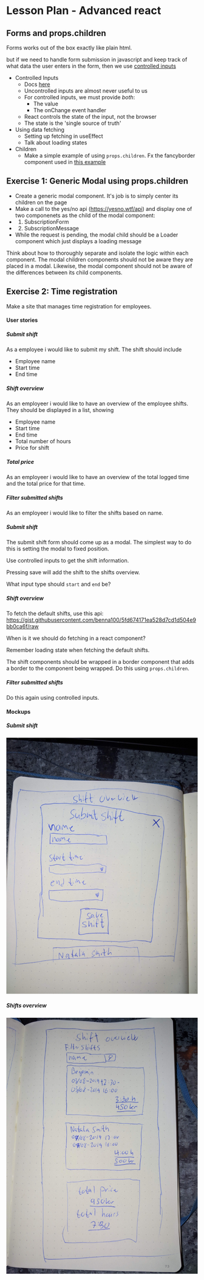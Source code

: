 # Lesson Plan - Advanced react

## Forms and props.children
Forms works out of the box exactly like plain html.

but if we need to handle form submission in javascript and keep track of what data the user enters in the form, then we use [controlled inputs](#controlled-inputs)

- Controlled Inputs
  - Docs [here](https://reactjs.org/docs/forms.html#controlled-components)
  - Uncontrolled inputs are almost never useful to us
  - For controlled inputs, we must provide _both_:
    - The value
    - The onChange event handler
  - React controls the state of the input, not the browser
  - The state is the 'single source of truth'
- Using data fetching
  - Setting up fetching in useEffect
  - Talk about loading states
- Children
  - Make a simple example of using `props.children`. Fx the fancyborder component used in [this example](https://reactjs.org/docs/composition-vs-inheritance.html#containment)

## Exercise 1: Generic Modal using props.children

- Create a generic modal component. It's job is to simply center its children on the page
- Make a call to the yes/no api (https://yesno.wtf/api) and display one of two componenets as the child of the modal component:
- 1. SubscriptionForm
- 2. SubscriptionMessage
- While the request is pending, the modal child should be a Loader component which just displays a loading message

Think about how to thoroughly separate and isolate the logic within each component. The modal children components should not be aware they are placed in a modal. 
Likewise, the modal component should not be aware of the differences between its child components.

## Exercise 2: Time registration

Make a site that manages time registration for employees.

#### User stories

##### Submit shift
As a employee i would like to submit my shift. The shift should include
- Employee name
- Start time
- End time

##### Shift overview
As an employeer i would like to have an overview of the employee shifts. They should be displayed in a list, showing 
- Employee name
- Start time
- End time
- Total number of hours
- Price for shift

##### Total price
As an employeer i would like to have an overview of the total logged time and the total price for that time.

##### Filter submitted shifts
As an employeer i would like to filter the shifts based on name.

##### Submit shift
The submit shift form should come up as a modal. The simplest way to do this is setting the modal to fixed position. 

Use controlled inputs to get the shift information.

Pressing save will add the shift to the shifts overview.

What input type should `start` and `end` be?

##### Shift overview
To fetch the default shifts, use this api: https://gist.githubusercontent.com/benna100/5fd674171ea528d7cd1d504e9bb0ca6f/raw

When is it we should do fetching in a react component?

Remember loading state when fetching the default shifts.

The shift components should be wrapped in a border component that adds a border to the component being wrapped. Do this using `props.children`.

##### Filter submitted shifts
Do this again using controlled inputs.

#### Mockups

##### Submit shift
![Submit shift](assets/submit-shift.jpg)

##### Shifts overview
![Submit shift](assets/shifts-overview.jpg)
